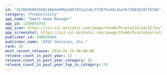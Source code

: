 ```yaml
---
id: "35760366015b8c266de99b2e85f931a2c6cff2875e44c1ba7b720828287f634b"
category: "Productivity"
app_name: "Smart Home Manager"
app_id: 1258654743
app_icon: https://is1-ssl.mzstatic.com/image/thumb/Purple116/v4/22/5e/77/225e7718-f85c-40a1-9f2f-af6797c4a0da/AppIcon-0-1x_U007emarketing-0-7-0-85-220.png/1024x1024bb.png
app_screenshot: https://is1-ssl.mzstatic.com/image/thumb/PurpleSource116/v4/2a/f3/f5/2af3f56e-36c3-086a-bd89-66f740383718/fbb30d31-b83f-4f53-ad2a-77ab2161579a_1242x2688_6.5_iOS_1.png/1242x2688bb.png
publisher_id: 290854684
publisher_name: "AT&T Services, Inc."
rank: 35
most_recent_release: 2024-01-19 00:00:00
release_count_in_past_year: 12
release_count_in_past_year_category: 15
release_count_in_past_year_top_in_category: 29
---
```

